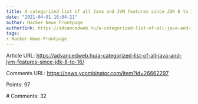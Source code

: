 ```yaml
---
title: A categorized list of all Java and JVM features since JDK 8 to 16
date: "2021-04-01 16:04:21"
author: Hacker News Frontpage
authorlink: https://advancedweb.hu/a-categorized-list-of-all-java-and-jvm-features-since-jdk-8-to-16/
tags:
- Hacker-News-Frontpage
---
```


<p>Article URL: <a href="https://advancedweb.hu/a-categorized-list-of-all-java-and-jvm-features-since-jdk-8-to-16/">https://advancedweb.hu/a-categorized-list-of-all-java-and-jvm-features-since-jdk-8-to-16/</a></p>
<p>Comments URL: <a href="https://news.ycombinator.com/item?id=26662297">https://news.ycombinator.com/item?id=26662297</a></p>
<p>Points: 97</p>
<p># Comments: 32</p>
